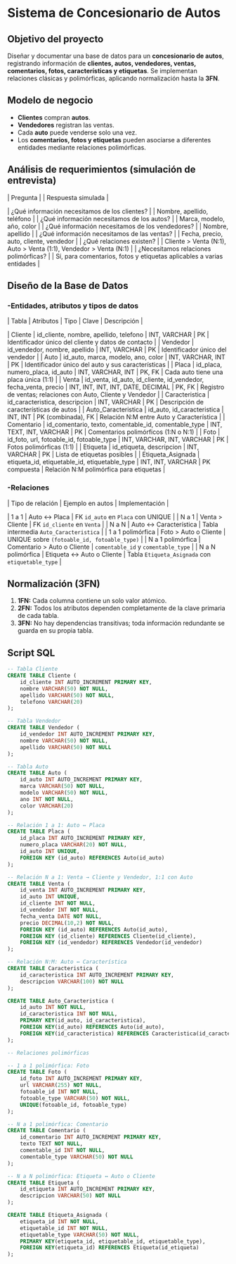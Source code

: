 # Sistema de Concesionario de Autos

## Objetivo del proyecto

Diseñar y documentar una base de datos para un **concesionario de autos**, registrando información de **clientes, autos, vendedores, ventas, comentarios, fotos, características y etiquetas**.
Se implementan relaciones clásicas y polimórficas, aplicando normalización hasta la **3FN**.

## Modelo de negocio

- **Clientes** compran **autos**.
- **Vendedores** registran las ventas.
- Cada **auto** puede venderse solo una vez.
- Los **comentarios, fotos y etiquetas** pueden asociarse a diferentes entidades mediante relaciones polimórficas.

## Análisis de requerimientos (simulación de entrevista)

| Pregunta | | Respuesta simulada |

| ¿Qué información necesitamos de los clientes? | | Nombre, apellido, teléfono |
| ¿Qué información necesitamos de los autos? | | Marca, modelo, año, color |
| ¿Qué información necesitamos de los vendedores? | | Nombre, apellido |
| ¿Qué información necesitamos de las ventas? | | Fecha, precio, auto, cliente, vendedor |
| ¿Qué relaciones existen? | | Cliente > Venta (N:1), Auto > Venta (1:1), Vendedor > Venta (N:1) |
| ¿Necesitamos relaciones polimórficas? | | Sí, para comentarios, fotos y etiquetas aplicables a varias entidades |

## Diseño de la Base de Datos

### -Entidades, atributos y tipos de datos

| Tabla       | Atributos                                      | Tipo             | Clave        | Descripción |

| Cliente     | id_cliente, nombre, apellido, telefono        | INT, VARCHAR    | PK          | Identificador único del cliente y datos de contacto |
| Vendedor    | id_vendedor, nombre, apellido                 | INT, VARCHAR    | PK          | Identificador único del vendedor |
| Auto        | id_auto, marca, modelo, ano, color            | INT, VARCHAR, INT | PK        | Identificador único del auto y sus características |
| Placa       | id_placa, numero_placa, id_auto               | INT, VARCHAR, INT | PK, FK     | Cada auto tiene una placa única (1:1) |
| Venta       | id_venta, id_auto, id_cliente, id_vendedor, fecha_venta, precio | INT, INT, INT, INT, DATE, DECIMAL | PK, FK | Registro de ventas; relaciones con Auto, Cliente y Vendedor |
| Caracteristica | id_caracteristica, descripcion             | INT, VARCHAR    | PK          | Descripción de características de autos |
| Auto_Caracteristica | id_auto, id_caracteristica             | INT, INT        | PK (combinada), FK | Relación N:M entre Auto y Característica |
| Comentario  | id_comentario, texto, comentable_id, comentable_type | INT, TEXT, INT, VARCHAR | PK | Comentarios polimórficos (1:N o N:1) |
| Foto        | id_foto, url, fotoable_id, fotoable_type      | INT, VARCHAR, INT, VARCHAR | PK | Fotos polimórficas (1:1) |
| Etiqueta    | id_etiqueta, descripcion                       | INT, VARCHAR    | PK          | Lista de etiquetas posibles |
| Etiqueta_Asignada | etiqueta_id, etiquetable_id, etiquetable_type | INT, INT, VARCHAR | PK compuesta | Relación N:M polimórfica para etiquetas |

### -Relaciones

| Tipo de relación | Ejemplo en autos | Implementación |

| 1 a 1           | Auto <-> Placa | FK `id_auto` en `Placa` con UNIQUE |
| N a 1           | Venta > Cliente | FK `id_cliente` en `Venta` |
| N a N           | Auto <-> Característica | Tabla intermedia `Auto_Caracteristica` |
| 1 a 1 polimórfica | Foto > Auto o Cliente | UNIQUE sobre `(fotoable_id, fotoable_type)` |
| N a 1 polimórfica | Comentario > Auto o Cliente | `comentable_id` y `comentable_type` |
| N a N polimórfica | Etiqueta <-> Auto o Cliente | Tabla `Etiqueta_Asignada` con `etiquetable_type` |

## Normalización (3FN)

1. **1FN:** Cada columna contiene un solo valor atómico.
2. **2FN:** Todos los atributos dependen completamente de la clave primaria de cada tabla.
3. **3FN:** No hay dependencias transitivas; toda información redundante se guarda en su propia tabla.

## Script SQL

```sql
-- Tabla Cliente
CREATE TABLE Cliente (
    id_cliente INT AUTO_INCREMENT PRIMARY KEY,
    nombre VARCHAR(50) NOT NULL,
    apellido VARCHAR(50) NOT NULL,
    telefono VARCHAR(20)
);

-- Tabla Vendedor
CREATE TABLE Vendedor (
    id_vendedor INT AUTO_INCREMENT PRIMARY KEY,
    nombre VARCHAR(50) NOT NULL,
    apellido VARCHAR(50) NOT NULL
);

-- Tabla Auto
CREATE TABLE Auto (
    id_auto INT AUTO_INCREMENT PRIMARY KEY,
    marca VARCHAR(50) NOT NULL,
    modelo VARCHAR(50) NOT NULL,
    ano INT NOT NULL,
    color VARCHAR(20)
);

-- Relación 1 a 1: Auto ↔ Placa
CREATE TABLE Placa (
    id_placa INT AUTO_INCREMENT PRIMARY KEY,
    numero_placa VARCHAR(20) NOT NULL,
    id_auto INT UNIQUE,
    FOREIGN KEY (id_auto) REFERENCES Auto(id_auto)
);

-- Relación N a 1: Venta → Cliente y Vendedor, 1:1 con Auto
CREATE TABLE Venta (
    id_venta INT AUTO_INCREMENT PRIMARY KEY,
    id_auto INT UNIQUE,
    id_cliente INT NOT NULL,
    id_vendedor INT NOT NULL,
    fecha_venta DATE NOT NULL,
    precio DECIMAL(10,2) NOT NULL,
    FOREIGN KEY (id_auto) REFERENCES Auto(id_auto),
    FOREIGN KEY (id_cliente) REFERENCES Cliente(id_cliente),
    FOREIGN KEY (id_vendedor) REFERENCES Vendedor(id_vendedor)
);

-- Relación N:M: Auto ↔ Característica
CREATE TABLE Caracteristica (
    id_caracteristica INT AUTO_INCREMENT PRIMARY KEY,
    descripcion VARCHAR(100) NOT NULL
);

CREATE TABLE Auto_Caracteristica (
    id_auto INT NOT NULL,
    id_caracteristica INT NOT NULL,
    PRIMARY KEY(id_auto, id_caracteristica),
    FOREIGN KEY(id_auto) REFERENCES Auto(id_auto),
    FOREIGN KEY(id_caracteristica) REFERENCES Caracteristica(id_caracteristica)
);

-- Relaciones polimórficas

-- 1 a 1 polimórfica: Foto
CREATE TABLE Foto (
    id_foto INT AUTO_INCREMENT PRIMARY KEY,
    url VARCHAR(255) NOT NULL,
    fotoable_id INT NOT NULL,
    fotoable_type VARCHAR(50) NOT NULL,
    UNIQUE(fotoable_id, fotoable_type)
);

-- N a 1 polimórfica: Comentario
CREATE TABLE Comentario (
    id_comentario INT AUTO_INCREMENT PRIMARY KEY,
    texto TEXT NOT NULL,
    comentable_id INT NOT NULL,
    comentable_type VARCHAR(50) NOT NULL
);

-- N a N polimórfica: Etiqueta ↔ Auto o Cliente
CREATE TABLE Etiqueta (
    id_etiqueta INT AUTO_INCREMENT PRIMARY KEY,
    descripcion VARCHAR(50) NOT NULL
);

CREATE TABLE Etiqueta_Asignada (
    etiqueta_id INT NOT NULL,
    etiquetable_id INT NOT NULL,
    etiquetable_type VARCHAR(50) NOT NULL,
    PRIMARY KEY(etiqueta_id, etiquetable_id, etiquetable_type),
    FOREIGN KEY(etiqueta_id) REFERENCES Etiqueta(id_etiqueta)
);
